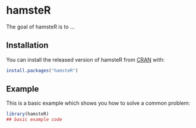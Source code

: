 
# hamsteR

<!-- badges: start -->
<!-- badges: end -->

The goal of hamsteR is to ...

## Installation

You can install the released version of hamsteR from [CRAN](https://CRAN.R-project.org) with:

``` r
install.packages("hamsteR")
```

## Example

This is a basic example which shows you how to solve a common problem:

``` r
library(hamsteR)
## basic example code
```


